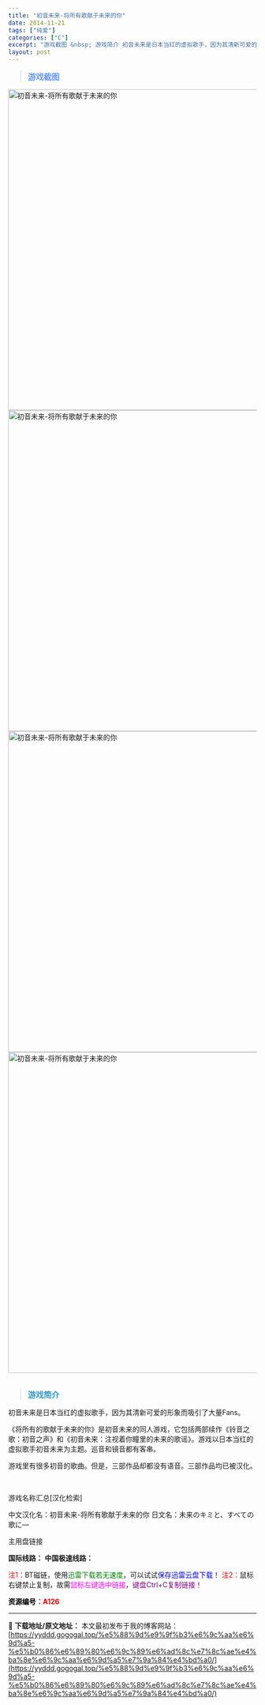 ```yaml
---
title: "初音未来-将所有歌献于未来的你"
date: 2014-11-21
tags: ["纯爱"]
categories: ["C"]
excerpt: "游戏截图 &nbsp; 游戏简介 初音未来是日本当红的虚拟歌手，因为其清新可爱的形象而吸引了大量Fans。 《将所有的歌献于未来的你》是初音未来的同人游戏，它包括两部续作《铃音之歌：初音之声》和《初音未来：注视着你瞳里的未来的歌谣》。游戏以日本当红的虚拟歌手初音未来为主题。巡音和镜音都有客串。 游戏&hellip;"
layout: post
---
```


<div>
<blockquote><b><span style="font-size: 12pt; color: #6699ff;">游戏截图</span></b></blockquote>
<div><img title="点击放大" src="https://yyddd.gogogal.top/wp-content/uploads/2025/04/20250429_6810e5e890102.webp" alt="初音未来-将所有歌献于未来的你" width="650" /></div>
<div><img title="点击放大" src="https://yyddd.gogogal.top/wp-content/uploads/2025/04/20250429_6810e5eb31249.webp" alt="初音未来-将所有歌献于未来的你" width="650" /></div>
<div><img title="点击放大" src="https://yyddd.gogogal.top/wp-content/uploads/2025/04/20250429_6810e5edcae4d.webp" alt="初音未来-将所有歌献于未来的你" width="650" /></div>
<div><img title="点击放大" src="https://yyddd.gogogal.top/wp-content/uploads/2025/04/20250429_6810e5efb0943.webp" alt="初音未来-将所有歌献于未来的你" width="650" /></div>
&nbsp;
<blockquote><b><span style="font-size: 12pt; color: #3399cc;">游戏简介</span></b></blockquote>
<div>

初音未来是日本当红的虚拟歌手，因为其清新可爱的形象而吸引了大量Fans。

《将所有的歌献于未来的你》是初音未来的同人游戏，它包括两部续作《铃音之歌：初音之声》和《初音未来：注视着你瞳里的未来的歌谣》。游戏以日本当红的虚拟歌手初音未来为主题。巡音和镜音都有客串。

游戏里有很多初音的歌曲。但是，三部作品却都没有语音。三部作品均已被汉化。

</div>
&nbsp;

游戏名称汇总[汉化检索]

中文汉化名：初音未来-将所有歌献于未来的你
日文名：未来のキミと、すべての歌に―

</div>
<div class="panel panel-primary">
<div class="panel-heading">主用盘链接</div>
<div class="panel-body">

<b>国际线路：</b>
<b>中国极速线路：</b>


<span style="color: #ff0000;">注1：</span>BT磁链，使用<span style="color: #008000;">迅雷下载若无速度</span>，可以试试<span style="color: #0000ff;">保存迅雷云盘下载！</span>
<span style="color: #ff0000;">注2：</span>鼠标右键禁止复制，故需<span style="color: #ff00ff;">鼠标左键选中链接</span>，<span style="color: #800080;">键盘Ctrl+C复制链接！</span>

</div>
<div class="panel-footer"><span style="color: #ff0000;"><b><span style="color: #000000;">资源编号</span>：A126</b></span></div>
</div>

---
📖 **下载地址/原文地址：** 本文最初发布于我的博客网站：[https://yyddd.gogogal.top/%e5%88%9d%e9%9f%b3%e6%9c%aa%e6%9d%a5-%e5%b0%86%e6%89%80%e6%9c%89%e6%ad%8c%e7%8c%ae%e4%ba%8e%e6%9c%aa%e6%9d%a5%e7%9a%84%e4%bd%a0/](https://yyddd.gogogal.top/%e5%88%9d%e9%9f%b3%e6%9c%aa%e6%9d%a5-%e5%b0%86%e6%89%80%e6%9c%89%e6%ad%8c%e7%8c%ae%e4%ba%8e%e6%9c%aa%e6%9d%a5%e7%9a%84%e4%bd%a0/)
